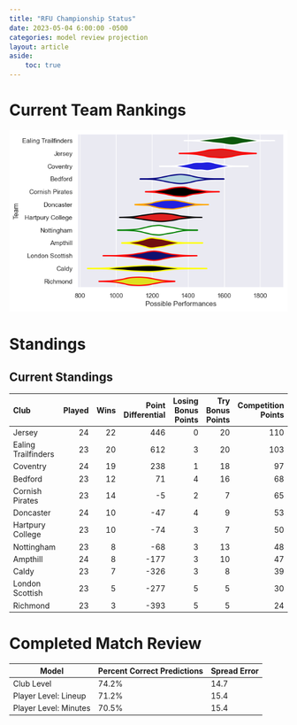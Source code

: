 ```yaml
---  
title: "RFU Championship Status"  
date: 2023-05-04 6:00:00 -0500  
categories: model review projection  
layout: article  
aside:  
    toc: true  
---
```

# Current Team Rankings


![Club Rankings](plots/rankings_RFU-Championship-2022.png)
# Standings

## Current Standings


| Club                |   Played |   Wins |   Point Differential |   Losing Bonus Points |   Try Bonus Points |   Competition Points |
|:--------------------|---------:|-------:|---------------------:|----------------------:|-------------------:|---------------------:|
| Jersey              |       24 |     22 |                  446 |                     0 |                 20 |                  110 |
| Ealing Trailfinders |       23 |     20 |                  612 |                     3 |                 20 |                  103 |
| Coventry            |       24 |     19 |                  238 |                     1 |                 18 |                   97 |
| Bedford             |       23 |     12 |                   71 |                     4 |                 16 |                   68 |
| Cornish Pirates     |       23 |     14 |                   -5 |                     2 |                  7 |                   65 |
| Doncaster           |       24 |     10 |                  -47 |                     4 |                  9 |                   53 |
| Hartpury College    |       23 |     10 |                  -74 |                     3 |                  7 |                   50 |
| Nottingham          |       23 |      8 |                  -68 |                     3 |                 13 |                   48 |
| Ampthill            |       24 |      8 |                 -177 |                     3 |                 10 |                   47 |
| Caldy               |       23 |      7 |                 -326 |                     3 |                  8 |                   39 |
| London Scottish     |       23 |      5 |                 -277 |                     5 |                  5 |                   30 |
| Richmond            |       23 |      3 |                 -393 |                     5 |                  5 |                   24 |



# Completed Match Review


| Model | Percent Correct Predictions | Spread Error |
| ------ | ------ | ------ |
| Club Level | 74.2% | 14.7 |
| Player Level: Lineup | 71.2% | 15.4 |
| Player Level: Minutes | 70.5% | 15.4 |

